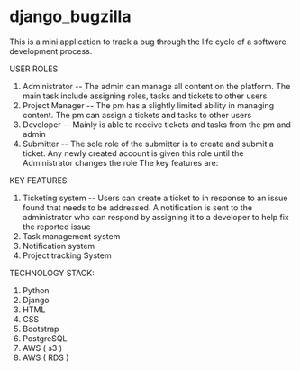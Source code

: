 # django_bugzilla
This is a mini application to track a bug through the life cycle of a software development process.

USER ROLES

1. Administrator -- The admin can manage all content on the platform. The main task include assigning roles, tasks and tickets to other users
2. Project Manager -- The pm has a slightly limited ability in managing content. The pm can assign a tickets and tasks to other users
3. Developer -- Mainly is able to receive tickets and tasks from the pm and admin
4. Submitter -- The sole role of the submitter is to create and submit a ticket. Any newly created account is given this role until the Administrator changes the role
The key features are:

KEY FEATURES

1. Ticketing system -- Users can create a ticket to in response to an issue found that needs to be addressed. A notification is sent to the administrator who can respond by assigning it to a developer to help fix the reported issue
2. Task management system
3. Notification system
4. Project tracking System



TECHNOLOGY STACK:

1. Python
2. Django
3. HTML
4. CSS
5. Bootstrap
6. PostgreSQL
7. AWS ( s3 )
8. AWS ( RDS )
